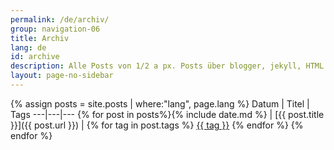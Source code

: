 ```yaml
---
permalink: /de/archiv/
group: navigation-06
title: Archiv
lang: de
id: archive
description: Alle Posts von 1/2 a px. Posts über blogger, jekyll, HTML und Sass.
layout: page-no-sidebar
---
```

{% assign posts = site.posts | where:"lang", page.lang %}
Datum | Titel | Tags
---|---|---
{% for post in posts%}{% include date.md %} | [{{ post.title }}]({{ post.url }}) | {% for tag in post.tags %} <a href="{{ site.tag_dir}}/{{ tag }}" class="tag">{{ tag }}</a> {% endfor %}
{% endfor %}
